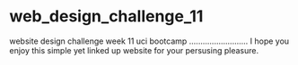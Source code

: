 # web_design_challenge_11
website design challenge week 11 uci bootcamp
..........................
I hope you enjoy this simple yet linked up website for your persusing pleasure.
